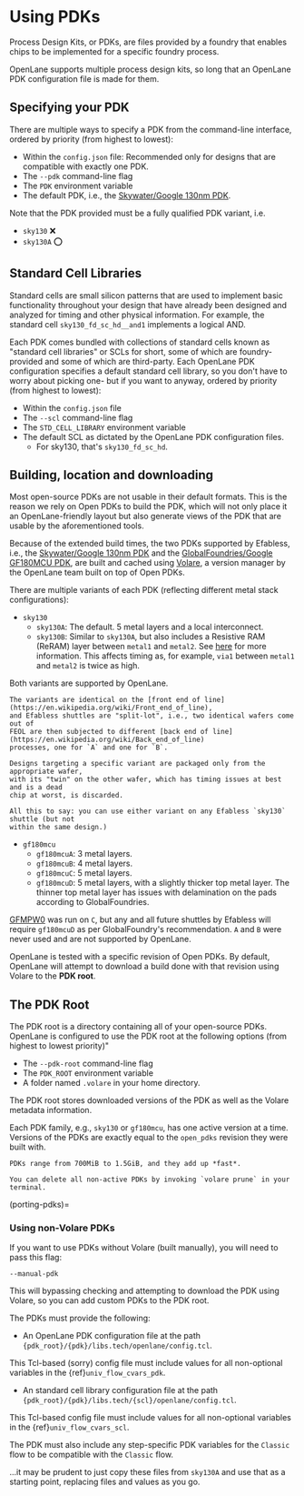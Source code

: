 # Using PDKs

Process Design Kits, or PDKs, are files provided by a foundry that enables chips
to be implemented for a specific foundry process.

OpenLane supports multiple process design kits, so long that an OpenLane PDK
configuration file is made for them.

## Specifying your PDK

There are multiple ways to specify a PDK from the command-line interface,
ordered by priority (from highest to lowest):

- Within the `config.json` file: Recommended only for designs that are compatible
  with exactly one PDK.
- The `--pdk` command-line flag
- The `PDK` environment variable
- The default PDK, i.e., the [Skywater/Google 130nm PDK](https://github.com/google/skywater-pdk).

Note that the PDK provided must be a fully qualified PDK variant, i.e.

- `sky130` ❌
- `sky130A` ⭕

## Standard Cell Libraries

Standard cells are small silicon patterns that are used to implement basic
functionality throughout your design that have already been designed and
analyzed for timing and other physical information. For example, the standard
cell `sky130_fd_sc_hd__and1` implements a logical AND.

Each PDK comes bundled with collections of standard cells known as "standard
cell libraries" or SCLs for short, some of which are foundry-provided and some
of which are third-party. Each OpenLane PDK configuration specifies a default
standard cell library, so you don't have to worry about picking one- but if you
want to anyway, ordered by priority (from highest to lowest):

- Within the `config.json` file
- The `--scl` command-line flag
- The `STD_CELL_LIBRARY` environment variable
- The default SCL as dictated by the OpenLane PDK configuration files.
  - For sky130, that's `sky130_fd_sc_hd`.

## Building, location and downloading

Most open-source PDKs are not usable in their default formats. This is the reason
we rely on Open PDKs to build the PDK, which will not only place it an OpenLane-friendly
layout but also generate views of the PDK that are usable by the aforementioned
tools.

Because of the extended build times, the two PDKs supported by Efabless, i.e.,
the [Skywater/Google 130nm PDK](https://github.com/google/skywater-pdk) and
the [GlobalFoundries/Google GF180MCU PDK](https://github.com/google/gf180mcu-pdk),
are built and cached using [Volare](https://github.com/efabless/volare), a version
manager by the OpenLane team built on top of Open PDKs.

There are multiple variants of each PDK (reflecting different metal stack
configurations):

- `sky130`
  - `sky130A`: The default. 5 metal layers and a local interconnect.
  - `sky130B`: Similar to `sky130A`, but also includes a Resistive RAM (ReRAM)
    layer between `metal1` and `metal2`. See [here](https://sky130-fd-pr-reram.readthedocs.io/en/latest/background.html) for more information. This affects timing as, for example,
    `via1` between `metal1` and `metal2` is twice as high.

Both variants are supported by OpenLane.

```{tip}
The variants are identical on the [front end of line](https://en.wikipedia.org/wiki/Front_end_of_line),
and Efabless shuttles are "split-lot", i.e., two identical wafers come out of
FEOL are then subjected to different [back end of line](https://en.wikipedia.org/wiki/Back_end_of_line)
processes, one for `A` and one for `B`.

Designs targeting a specific variant are packaged only from the appropriate wafer,
with its "twin" on the other wafer, which has timing issues at best and is a dead
chip at worst, is discarded.

All this to say: you can use either variant on any Efabless `sky130` shuttle (but not
within the same design.)
```

- `gf180mcu`
  - `gf180mcuA`: 3 metal layers.
  - `gf180mcuB`: 4 metal layers.
  - `gf180mcuC`: 5 metal layers.
  - `gf180mcuD`: 5 metal layers, with a slightly thicker top metal layer.
    The thinner top metal layer has issues with delamination on the pads
    according to GlobalFoundries.

[GFMPW0](https://platform.efabless.com/shuttles/GFMPW-0) was run on `C`,
but any and all future shuttles by Efabless will require `gf180mcuD` as per
GlobalFoundry's recommendation. `A` and `B` were never used and are not supported
by OpenLane.

OpenLane is tested with a specific revision of Open PDKs. By default, OpenLane
will attempt to download a build done with that revision using Volare to the **PDK root**.

## The PDK Root

The PDK root is a directory containing all of your open-source PDKs. OpenLane
is configured to use the PDK root at the following options (from highest to
lowest priority)"

- The `--pdk-root` command-line flag
- The `PDK_ROOT` environment variable
- A folder named `.volare` in your home directory.

The PDK root stores downloaded versions of the PDK as well as the Volare metadata
information.

Each PDK family, e.g., `sky130` or `gf180mcu`, has one active version at a time.
Versions of the PDKs are exactly equal to the `open_pdks` revision they were
built with.

```{tip}
PDKs range from 700MiB to 1.5GiB, and they add up *fast*.

You can delete all non-active PDKs by invoking `volare prune` in your terminal.
```

(porting-pdks)=
### Using non-Volare PDKs

If you want to use PDKs without Volare (built manually), you will need to pass
this flag:

`--manual-pdk`

This will bypassing checking and attempting to download the PDK using Volare, so
you can add custom PDKs to the PDK root.

The PDKs must provide the following:

- An OpenLane PDK configuration file at the path `{pdk_root}/{pdk}/libs.tech/openlane/config.tcl`.

This Tcl-based (sorry) config file must include values for all non-optional variables in the {ref}`univ_flow_cvars_pdk`.

- An standard cell library configuration file at the path `{pdk_root}/{pdk}/libs.tech/{scl}/openlane/config.tcl`.

This Tcl-based config file must include values for all non-optional variables in the {ref}`univ_flow_cvars_scl`.

The PDK must also include any step-specific PDK variables for the `Classic` flow
to be compatible with the `Classic` flow.

…it may be prudent to just copy these files from `sky130A` and use that as a
starting point, replacing files and values as you go.
